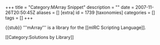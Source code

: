+++
title = "Category:MArray Snippet"
description = ""
date = 2007-11-26T20:50:45Z
aliases = []
[extra]
id = 1739
[taxonomies]
categories = []
tags = []
+++

{{stub}}
'''mArray''' is a library for the [[mIRC Scripting Language]].

[[Category:Solutions by Library]]
